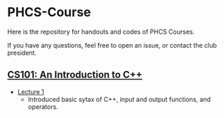 # PHCS-Course
Here is the repository for handouts and codes of PHCS Courses.

If you have any questions, feel free to open an issue, or contact the club president.
## [CS101: An Introduction to C++](https://github.com/WilliamLi0623/PHCS-Course/tree/main/CS101)
- [Lecture 1](https://github.com/WilliamLi0623/PHCS-Course/tree/CS101/Lecture%201)
  - Introduced basic sytax of C++, input and output functions, and operators.
